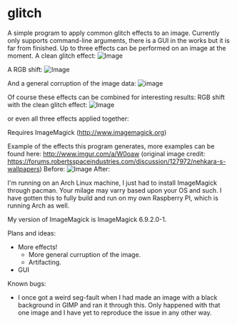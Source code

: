 # glitch
A simple program to apply common glitch effects to an image.
Currently only supports command-line arguments, there is a GUI in the works but it is far from finished.
Up to three effects can be performed on an image at the moment. 
A clean glitch effect: 
![Image](http://i.imgur.com/6RJ2WGh.png)

A RGB shift: 
![Image](http://i.imgur.com/cvkGMrD.png)

And a general corruption of the image data:
![image](http://i.imgur.com/e6LYyOv.png)

Of course these effects can be combined for interesting results:
RGB shift with the clean glitch effect:
![Image](http://i.imgur.com/dtmWgjh.png)

or even all three effects applied together:


Requires ImageMagick (http://www.imagemagick.org)

Example of the effects this program generates, more examples can be found here: http://www.imgur.com/a/W0oaw (original image credit: https://forums.robertsspaceindustries.com/discussion/127972/nehkara-s-wallpapers)
Before:
![Image](../master/images/testimage.png)
After:


I'm running on an Arch Linux machine, I just had to install ImageMagick through pacman. 
Your milage may varry based upon your OS and such.
I have gotten this to fully build and run on my own Raspberry PI, which is running Arch as well.

My version of ImageMagick is ImageMagick 6.9.2.0-1.

Plans and ideas:
  - More effects!
      - More general curruption of the image.
      - Artifacting.
  - GUI

Known bugs:
  - I once got a weird seg-fault when I had made an image with a black background in GIMP and ran it through this. Only happened with that one image and I have yet to reproduce the issue in any other way. 
